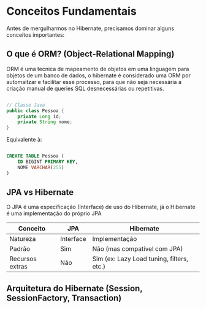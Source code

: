 # Conceitos Fundamentais

Antes de mergulharmos no Hibernate, precisamos dominar alguns conceitos importantes:

## O que é ORM? (Object-Relational Mapping)

ORM é uma tecnica de mapeamento de objetos em uma linguagem para objetos de um banco de dados, o hibernate é considerado uma ORM por automaitzar e facilitar esse processo, para que não seja necessária a criação manual de queries SQL desnecessárias ou repetitivas.

``` Java

// Classe Java
public class Pessoa {
    private Long id;
    private String nome;
}

```

Equivalente à: 

``` SQL

CREATE TABLE Pessoa (
    ID BIGINT PRIMARY KEY,
    NOME VARCHAR(255)
)

```

## JPA vs Hibernate

O JPA é uma especificação (Interface) de uso do Hibernate, já o Hibernate é uma implementação do próprio JPA

| Conceito        | JPA       | Hibernate                                 |
| --------------- | --------- | ----------------------------------------- |
| Natureza        | Interface | Implementação                             |
| Padrão          | Sim       | Não (mas compatível com JPA)              |
| Recursos extras | Não       | Sim (ex: Lazy Load tuning, filters, etc.) |

## Arquitetura do Hibernate (Session, SessionFactory, Transaction)

